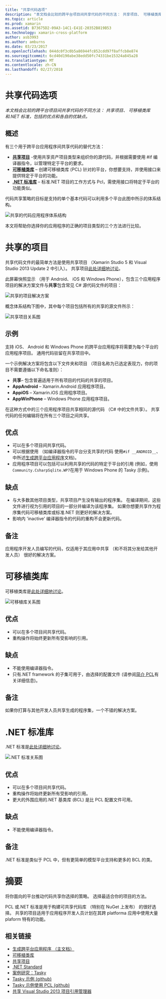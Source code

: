 ```yaml
---
title: "共享代码选项"
description: "本文档会比较的跨平台项目间共享代码的不同方法： 共享项目、 可移植类库和.NET 标准，包括的优点和各自的优缺点。"
ms.topic: article
ms.prod: xamarin
ms.assetid: B73675D2-09A3-14C1-E41E-20352B819B53
ms.technology: xamarin-cross-platform
author: asb3993
ms.author: amburns
ms.date: 03/23/2017
ms.openlocfilehash: 044dc0f3c0b5a86944fc852cdd97f8affcb8e874
ms.sourcegitcommit: 6cd40d190abe38edd50fc74331be15324a845a28
ms.translationtype: MT
ms.contentlocale: zh-CN
ms.lasthandoff: 02/27/2018
---
```

# <a name="sharing-code-options"></a>共享代码选项

_本文档会比较的跨平台项目间共享代码的不同方法： 共享项目、 可移植类库和.NET 标准，包括的优点和各自的优缺点。_

## <a name="overview"></a>概述

有三个用于跨平台应用程序间共享代码的替代方法：

-   [**共享项目**](#Shared_Projects) -使用共享资产项目类型来组织你的源代码，并根据需要使用 #if 编译器指令，以管理特定于平台的要求。
-   [**可移植类库**](#Portable_Class_Libraries) – 创建可移植类库 (PCL) 针对的平台，你想要支持，并使用接口来提供特定于平台的功能。
-   [**.NET 标准库**](#Net_Standard) – 标准.NET 项目的工作方式与 Pcl，需使用接口将特定于平台的功能类似。

代码共享策略的目标是支持的单个基本代码可以利用多个平台此图中所示的体系结构。

 ![](code-sharing-images/conceptualarchitecture.png "共享的代码应用程序体系结构")

本文将帮助你选择你的应用程序的正确的项目类型的三个方法进行比较。

<a name="Shared_Projects" />

# <a name="shared-projects"></a>共享的项目

共享代码文件的最简单方法是使用共享项目 （Xamarin Studio 5 和 Visual Studio 2013 Update 2 中引入）。 共享项目[此处详细地讨论](~/cross-platform/app-fundamentals/shared-projects.md)。

此屏幕快照显示 （用于 Android、 iOS 和 Windows Phone），包含三个应用程序项目的解决方案文件与**共享**包含常见 C# 源代码文件的项目：

 ![](code-sharing-images/sharedsolution.png "共享的项目解决方案")

概念体系结构下图中，其中每个项目包括所有的共享的源文件所示：

 ![](code-sharing-images/sharedassetproject.png "共享项目关系图")


## <a name="example"></a>示例

支持 iOS、 Android 和 Windows Phone 的跨平台应用程序将需要为每个平台的应用程序项目。 通用代码驻留在共享项目中。

一个示例解决方案将包含以下文件夹和项目 （项目名称为已选定表现力，你的项目不需要遵循以下命名准则）：

-   **共享**– 包含普遍适用于所有项目的代码的共享的项目。
-   **AppAndroid** – Xamarin.Android 应用程序项目。
-   **AppiOS** – Xamarin.iOS 应用程序项目。
-   **AppWinPhone** – Windows Phone 应用程序项目。


在这种方式中的三个应用程序项目共享相同的源代码 （C# 中的文件共享）。 共享代码的任何编辑将在所有三个项目之间共享。


## <a name="benefits"></a>优点

-  可以在多个项目间共享代码。
-  可以根据使用 （如编译器指令的平台分支共享的代码 使用`#if __ANDROID__`、 中所述[生成跨平台应用程序](~/cross-platform/app-fundamentals/building-cross-platform-applications/index.md)文档)。
-  应用程序项目可以包括可以利用共享的代码的特定于平台的引用 (例如，使用`Community.CsharpSqlite.WP7`在用于 Windows Phone 的 Tasky 示例)。



## <a name="disadvantages"></a>缺点

-  与大多数其他项目类型，共享项目产生没有输出的程序集。 在编译期间，这些文件进行视为引用的项目的一部分并编译为该程序集。 如果你想要共享作为程序集代码可移植类库或标准.NET 则更好的解决方案。
-  影响内 'inactive' 编译器指令的代码的重构不会更新代码。


 <a name="Shared_Remarks" />

## <a name="remarks"></a>备注

应用程序开发人员编写的代码，仅适用于其应用中共享 （和不将其分发给其他开发人员） 很好的解决方案。

 <a name="Portable_Class_Libraries" />


# <a name="portable-class-libraries"></a>可移植类库


可移植类库是[此处详细地讨论](~/cross-platform/app-fundamentals/pcl.md)。

 ![](code-sharing-images/portableclasslibrary.png "可移植库关系图")


## <a name="benefits"></a>优点

-  可以在多个项目间共享代码。
-  重构操作将始终更新所有受影响的引用。


## <a name="disadvantages"></a>缺点

-  不能使用编译器指令。
-  只有.NET framework 的子集可用于，由选择的配置文件 (请参阅[简介 PCL](~/cross-platform/app-fundamentals/pcl.md)有关详细信息)。


## <a name="remarks"></a>备注

如果你打算与其他开发人员共享生成的程序集，一个不错的解决方案。



<a name="Net_Standard" />

# <a name="net-standard-libraries"></a>.NET 标准库

.NET 标准是[此处详细地讨论](~/cross-platform/app-fundamentals/net-standard.md)。

![](code-sharing-images/netstandard.png ".NET 标准关系图")

## <a name="benefits"></a>优点

-  可以在多个项目间共享代码。
-  重构操作将始终更新所有受影响的引用。
-  更大的外围应用的.NET 基类库 (BCL) 是比 PCL 配置文件可用。

## <a name="disadvantages"></a>缺点

 -  不能使用编译器指令。

## <a name="remarks"></a>备注

.NET 标准是类似于 PCL 中，但有更简单的模型平台支持和更多的 BCL 的类。



# <a name="summary"></a>摘要

将你面向的平台推动代码共享你选择的策略。 选择最适合你的项目的方法。

PCL 或.NET 标准是用于构建可共享代码库 （特别在 NuGet 上发布） 的很好选择。 共享的项目适用于应用程序开发人员计划在其跨 platforma 应用中使用大量 plaform 特有的功能。


## <a name="related-links"></a>相关链接

- [生成跨平台应用程序 （主文档）](~/cross-platform/app-fundamentals/building-cross-platform-applications/index.md)
- [可移植类库](~/cross-platform/app-fundamentals/pcl.md)
- [共享项目](~/cross-platform/app-fundamentals/shared-projects.md)
- [.NET Standard](~/cross-platform/app-fundamentals/net-standard.md)
- [案例研究：Tasky](~/cross-platform/app-fundamentals/building-cross-platform-applications/case-study-tasky.md)
- [Tasky 示例 (github)](https://github.com/xamarin/mobile-samples/tree/master/Tasky)
- [Tasky 示例使用 PCL (github)](https://github.com/xamarin/mobile-samples/tree/master/TaskyPortable)
- [共享 Visual Studio 2013 项目引用管理器](http://visualstudiogallery.msdn.microsoft.com/315c13a7-2787-4f57-bdf7-adae6ed54450)
